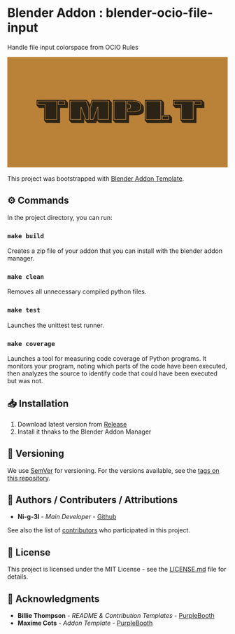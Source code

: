 # Blender Addon : blender-ocio-file-input

Handle file input colorspace from OCIO Rules

![Demo](.media/header.png)

This project was bootstrapped with [Blender Addon Template](git@github.com:kitchen-production/blender-addon-template.git).

## ⚙️ Commands

In the project directory, you can run:

### `make build`

Creates a zip file of your addon that you can install with the blender addon manager.

### `make clean`

Removes all unnecessary compiled python files.

### `make test`

Launches the unittest test runner.

### `make coverage`

Launches a tool for measuring code coverage of Python programs. It monitors your program, noting which parts of the code have been executed, then analyzes the source to identify code that could have been executed but was not.

## 📥 Installation

1. Download latest version from [Release](https://github.com/Ni-g-3l/blender-ocio-file-input/releases)
2. Install it thnaks to the Blender Addon Manager

## 🔢 Versioning

We use [SemVer](http://semver.org/) for versioning. For the versions available, see the [tags on this repository](https://github.com/Ni-g-3l/blender-ocio-file-input/tags).

## 🤹 Authors / Contributers / Attributions

* **Ni-g-3l** - *Main Developer* - [Github](https://github.com/Ni-g-3l/)

See also the list of [contributors](https://github.com/Ni-g-3l/blender-ocio-file-input/contributors) who participated in this project.

## 📃 License

This project is licensed under the MIT License - see the [LICENSE.md](LICENSE) file for details.

## 👏 Acknowledgments

* **Billie Thompson** - *README & Contribution Templates* - [PurpleBooth](https://github.com/PurpleBooth)
* **Maxime Cots** - *Addon Template* - [PurpleBooth](https://github.com/Ni-g-3l)
